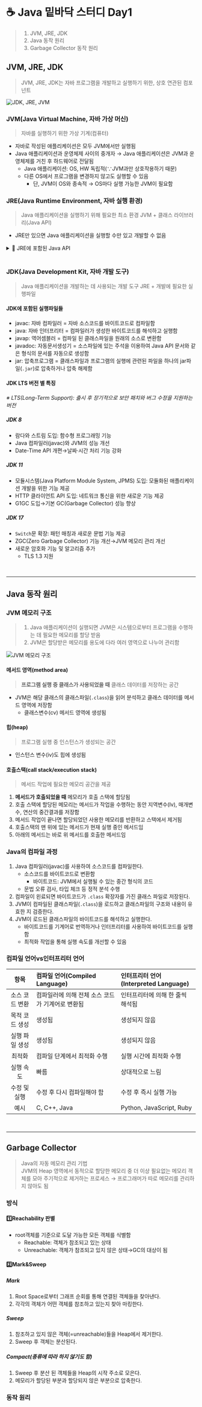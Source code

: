 # ☕ Java 밑바닥 스터디 Day1
> 1. JVM, JRE, JDK 
> 2. Java 동작 원리
> 3. Garbage Collector 동작 원리
## JVM, JRE, JDK
> JVM, JRE, JDK는 자바 프로그램을 개발하고 실행하기 위한, 상호 연관된 컴포넌트  

![JDK, JRE, JVM](https://github.com/na-yk/conquer-java/assets/102007066/e01c1588-a338-4270-a72e-e20a87f184c5)
### JVM(Java Virtual Machine, 자바 가상 머신)
> 자바를 실행하기 위한 가상 기계(컴퓨터)
- 자바로 작성된 애플리케이션은 모두 JVM에서만 실행됨
- Java 애플리케이션과 운영체제 사이의 중개자 → Java 애플리케이션은 JVM과 운영체제를 거친 후 하드웨어로 전달됨
  - Java 애플리케이션: OS, HW 독립적(∵JVM과만 상호작용하기 때문)
  - 다른 OS에서 프로그램을 변경하지 않고도 실행할 수 있음
    - 단, JVM이 OS와 종속적 → OS마다 실행 가능한 JVM이 필요함 

### JRE(Java Runtime Environment, 자바 실행 환경)
> Java 애플리케이션을 실행하기 위해 필요한 최소 환경
> JVM + 클래스 라이브러리(Java API)
- JRE만 있으면 Java 애플리케이션을 실행할 수만 있고 개발할 수 없음
<details>
<summary>🐣 JRE에 포함된 Java API</summary>

- `java.lang`: Java 프로그래밍의 기본적인 클래스들을 포함
  - 예: `String`, `Object`, `Exception`  
- `java.util`: 유틸리티 클래스들을 포함  
  - 예: 컬렉션 프레임워크(`ArrayList`, `HashMap`), 날짜·시간 클래스(`Calendar`, `Date`), 랜덤 숫자 생성기(`Random`)
- `java.io`: 입출력 클래스 포함
  - 예: 파일(`File`), 입출력 스트림(`InputStream, `OutputStream`), 문자열(`Reader`, `Writer`)
- `java.net`: 네트워크 프로그래밍을 위한 클래스들을 포함
  - 예: 소켓 통신(`Socket`), URL 처리(`URL`), HTTP 통신
- `java.awt`, `javax.swing`: GUI 개발에 필요한 클래스들을 포함
- `java.sql`: 데이터베이스와 상호작용하기 위한 클래스들을 포함
  - JDBC를 사용하여 데이터베이스에 연결, 쿼리 실행하는 데 사용

</details>  
<br>

### JDK(Java Development Kit, 자바 개발 도구)
> Java 애플리케이션을 개발하는 데 사용되는 개발 도구
> JRE + 개발에 필요한 실행파일
#### JDK에 포함된 실행파일들
- javac: 자바 컴파일러 = 자바 소스코드를 바이트코드로 컴파일함
- java: 자바 인터프리터 = 컴파일러가 생성한 바이트코드를 해석하고 실행함
- javap: 역어셈블러 = 컴파일 된 클래스파일을 원래의 소스로 변환함
- javadoc: 자동문서생성기 = 소스파일에 있는 주석을 이용하여 Java API 문서와 같은 형식의 문서를 자동으로 생성함
- jar: 압축프로그램 = 클래스파일과 프로그램의 실행에 관련된 파일을 하나의 jar파일(`.jar`)로 압축하거나 압축 해제함

#### JDK LTS 버전 별 특징
*※ LTS(Long-Term Support): 출시 후 장기적으로 보안 패치와 버그 수정을 지원하는 버전*
##### JDK 8
- 람다와 스트림 도입: 함수형 프로그래밍 기능
- Java 컴파일러(javac)와 JVM의 성능 개선
- Date-Time API 개편→날짜·시간 처리 기능 강화
##### JDK 11
- 모듈시스템(Java Platform Module System, JPMS) 도입: 모듈화된 애플리케이션 개발을 위한 기능 제공
- HTTP 클라이언트 API 도입: 네트워크 통신을 위한 새로운 기능 제공
- G1GC 도입→기본 GC(Garbage Collector) 성능 향상
##### JDK 17
- `Switch`문 확장: 패턴 매칭과 새로운 문법 기능 제공
- ZGC(Zero Garbage Collector) 기능 개선→JVM 메모리 관리 개선
- 새로운 암호화 기능 및 알고리즘 추가
  - TLS 1.3 지원

<br>

---
## Java 동작 원리
### JVM 메모리 구조
> 1. Java 애플리케이션이 실행되면 JVM은 시스템으로부터 프로그램을 수행하는 데 필요한 메모리를 할당 받음
> 2. JVM은 할당받은 메모리를 용도에 다라 여러 영역으로 나누어 관리함 

![JVM 메모리 구조](https://github.com/na-yk/conquer-java/assets/102007066/43cd1f19-7198-4678-9acb-79f8eae4ada3)  
#### 메서드 영역(method area)
> **프로그램 실행 중 클래스가 사용되었을 때** 클래스 데이터를 저장하는 공간
- JVM은 해당 클래스의 클래스파일(`.class`)을 읽어 분석하고 클래스 데이터를 메서드 영역에 저장함
   - 클래스변수(cv) 메서드 영역에 생성됨
#### 힙(heap)
> 프로그램 실행 중 인스턴스가 생성되는 공간
- 인스턴스 변수(iv)도 힙에 생성됨
#### 호출스택(call stack/execution stack)
> 메서드 작업에 필요한 메모리 공간을 제공
1. **메서드가 호출되었을 때** 메모리가 호출 스택에 할당됨
2. 호출 스택에 할당된 메모리는 메서드가 작업을 수행하는 동안 지역변수(lv), 매개변수, 연산의 중간결과를 저장함
3. 메서드 작업이 끝나면 할당되었던 사용한 메모리를 반환하고 스택에서 제거됨
4. 호출스택의 맨 위에 있는 메서드가 현재 실행 중인 메서드임
5. 아래의 메서드는 바로 위 메서드를 호출한 메서드임

### Java의 컴파일 과정
1. Java 컴파일러(javac)를 사용하여 소스코드를 컴파일한다.
   - 소스코드를 바이트코드로 변환함
     - 바이트코드: JVM에서 실행될 수 있는 중간 형식의 코드
   - 문법 오류 검사, 타입 체크 등 정적 분석 수행
2. 컴파일이 왼료되면 바이트코드가 `.class` 확장자를 가진 클래스 파일로 저장된다.
3. JVM이 컴파일된 클래스파일(`.class`)을 로드하고 클래스파일의 구조와 내용이 유효한 지 검증한다.
4. JVM이 로드된 클래스파일의 바이트코드를 해석하고 실행한다.
   - 바이트코드를 기계어로 번역하거나 인터프리터를 사용하여 바이트코드를 실행함
   - 최적화 작업을 통해 실행 속도를 개선할 수 있음

### 컴파일 언어vs인터프리터 언어
|    항목    | 컴파일 언어(Compiled Language)   |인터프리터 언어(Interpreted Language)|
|:--------:|:----------------------------|:-------|
| 소스 코드 변환 | 컴파일러에 의해 전체 소스 코드가 기계어로 변환됨 | 인터프리터에 의해 한 줄씩 해석됨          |
| 목적 코드 생성 | 생성됨                         | 생성되지 않음              |
| 실행 파일 생성 | 생성됨                         | 생성되지 않음              |
|   최적화    | 컴파일 단계에서 최적화 수행             | 실행 시간에 최적화 수행         |
|  실행 속도   | 빠름                          | 상대적으로 느림           |
| 수정 및 실행  | 수정 후 다시 컴파일해야 함             | 수정 후 즉시 실행 가능           |
|    예시    | C, C++, Java                | Python, JavaScript, Ruby    |

<br>

---
## Garbage Collector
> Java의 자동 메모리 관리 기법  
> JVM의 Heap 영역에서 동적으로 할당한 메모리 중 더 이상 필요없는 메모리 객체를 모아 주기적으로 제거하는 프로세스
> → 프로그래머가 따로 메모리를 관리하지 않아도 됨

### 방식
#### 1️⃣Reachability 판별
- root객체를 기준으로 도달 가능한 모든 객체를 식별함
  - Reachable: 객체가 참조되고 있는 상태
  - Unreachable: 객체가 참조되고 있지 않은 상태→GC의 대상이 됨
#### 2️⃣Mark&Sweep
##### Mark
1. Root Space로부터 그래프 순회를 통해 연결된 객체들을 찾아낸다.
2. 각각의 객체가 어떤 객체를 참조하고 있는지 찾아 마킹한다.
##### Sweep
1. 참조하고 있지 않은 객체(=unreachable)들을 Heap에서 제거한다.
2. Sweep 후 객체는 분산된다.
##### Compact(종류에 따라 하지 않기도 함)
1. Sweep 후 분산 된 객체들을 Heap의 시작 주소로 모은다.
2. 메모리가 할당된 부분과 할당되지 않은 부분으로 압축한다.

### 동작 원리
